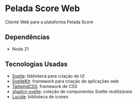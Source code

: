 # Pelada Score Web

Cliente Web para a plataforma Pelada Score

## Dependências

- Node 21

## Tecnologias Usadas

- [Svelte](https://svelte.dev): biblioteca para criação de UI
- [SvelteKit](https://kit.svelte.dev/): framework para criação de aplicações web
- [TailwindCSS](https://tailwindcss.com/): framework de CSS
- [shadcn-svelte](https://www.shadcn-svelte.com/): coleção de componentes Svelte reutilizáveis
- [Lucide](https://lucide.dev/): biblioteca de icones
